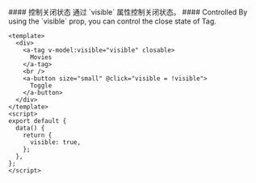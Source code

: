 <cn>
#### 控制关闭状态
通过 `visible` 属性控制关闭状态。
</cn>

<us>
#### Controlled
By using the `visible` prop, you can control the close state of Tag.
</us>

```vue
<template>
  <div>
    <a-tag v-model:visible="visible" closable>
      Movies
    </a-tag>
    <br />
    <a-button size="small" @click="visible = !visible">
      Toggle
    </a-button>
  </div>
</template>
<script>
export default {
  data() {
    return {
      visible: true,
    };
  },
};
</script>
```
